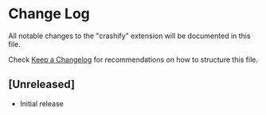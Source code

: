 # Change Log

All notable changes to the "crashify" extension will be documented in this file.

Check [Keep a Changelog](http://keepachangelog.com/) for recommendations on how to structure this file.

## [Unreleased]

- Initial release